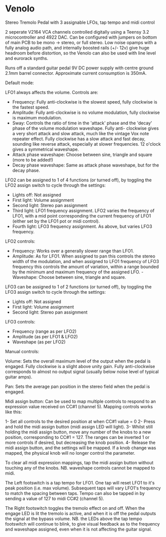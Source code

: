 # Venolo
Stereo Tremolo Pedal with 3 assignable LFOs, tap tempo and midi control

2 seperate V2164 VCA channels controlled digitally using a Teensy 3.2 microcontroller and 4922 DAC.
Can be configured with jumpers on bottom of main PCB to be mono -> stereo, or full stereo. Low noise opamps with a fully analog audio path, and internally boosted rails (+/- 12v) give huge headroom before distortion, so the Venolo can also be used with line level and eurorack synths.

Runs off a standard guitar pedal 9V DC power supply with centre ground 2.1mm barrel connector. Approximate current consumption is 350mA.

Default mode:

LFO1 always affects the volume. Controls are:
- Frequency: Fully anti-clockwise is the slowest speed, fully clockwise is the fastest speed.
- Amplitude: Fully anti-clockwise is no volume modulation, fully clockwise is maximum modulation.
- Sway: Controls the ratio of time in the 'attack' phase and the 'decay' phase of the volume modulation waveshape. Fully anti- clockwise gives a very short attack and slow attack, much like the vintage Vox note repeater effect. Fully clockwise has a slow attack and fast decay, sounding like reverse attack, especially at slower frequencies. 12 o'clock gives a symmetrical waveshape.
- Attack phase waveshape: Choose between sine, triangle and square (more to be added!)
- Decay phase waveshape: Same as attack phase waveshape, but for the decay phase.

LFO2 can be assigned to 1 of 4 functions (or turned off), by toggling the LFO2 assign switch to cycle through the settings:
- Lights off: Not assigned
- First light: Volume assignment
- Second light: Stereo pan assignment
- Third light: LFO1 frequency assignment. LFO2 varies the frequency of LFO1, with a mid point corresponding the current frequency of LFO1 (either set by the LFO1 pot or midi control).
- Fourth light: LFO3 frequency assignment. As above, but varies LFO3 frequency.

LFO2 controls:
- Frequency: Works over a generally slower range than LFO1.
- Amplitude: As for LFO1. When assigned to pan this controls the stereo width of the modulation, and when assigned to LFO1 frequency of LFO3 frequency this controls the amount of variation, within a range bounded by the minimum  and maximum frequency of the assigned LFO.
-Waveshape: Choose between sine, triangle and square.

LFO3 can be assigned to 1 of 2 functions (or turned off), by toggling the LFO3 assign switch to cycle through the settings:
- Lights off: Not assigned
- First light: Volume assignment
- Second light: Stereo pan assignment

LFO3 controls:
- Frequency (range as per LFO2)
- Amplitude (as per LFO1 & LFO2)
- Waveshape (as per LFO2)

Manual controls:

Volume: Sets the overall maximum level of the output when the pedal is engaged. Fully clockwise is a slight above unity gain. Fully anti-clockwise corresponds to almost no output signal (usually below noise level of typical guitar amps).

Pan: Sets the average pan position in the stereo field when the pedal is engaged.

Midi assign button: Can be used to map multiple controls to respond to an expression value received on CC#1 (channel 5). Mapping controls works like this:

1- Set all controls to the desired position at when CC#1 value = 0 
2- Press and hold the midi assign button (midi assign LED will light).
3- Whilst still holding the midi assign button, move any number of the knobs to a new position, corresponding to CC#1 = 127. The ranges can be inverted 1 or more controls if desired, but decreasing the knob position.
4- Release the midi assign button, and the settings will be mapped. If a knob change was mapped, the physical knob will no longer control the parameter.

To clear all midi expression mappings, tap the midi assign button without touching any of the knobs.
NB. waveshape controls cannot be mapped to midi.

The Left footswitch is a tap tempo for LFO1. One tap will reset LFO1 to it's peak position (i.e. max volume). Subsequent taps will vary LFO1's frequency to match the spacing between taps. Tempo can also be tapped in by sending a value of 127 to midi CC#2 (channel 5).

The Right footswitch toggles the tremolo effect on and off. When the engage LED is lit the tremolo is active, and when it is off the pedal outputs the signal at the bypass volume. NB. the LEDs above the tap tempo footswitch will continue to blink, to give visual feedback as to the frequency and waveshape assigned, even when it is not affecting the guitar signal.
